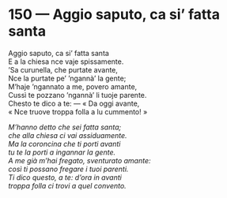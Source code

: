 # 150 — Aggio saputo, ca si’ fatta santa

Aggio saputo, ca si’ fatta santa  
E a la chiesa nce vaje spissamente.  
’Sa curunella, che purtate avante,  
Nce la purtate pe’ ’ngannà’ la gente;  
M’haje ’ngannato a me, povero amante,  
Cussì te pozzano ’ngannà’ li tuoje parente.  
Chesto te dico a te: — « Da oggi avante,  
« Nce truove troppa folla a lu cummento! »

_M’hanno detto che sei fatta santa;  
che alla chiesa ci vai assiduamente.  
Ma la coroncina che ti porti avanti  
tu te la porti a ingannar la gente.  
A me già m’hai fregato, sventurato amante:  
così ti possano fregare i tuoi parenti.  
Ti dico questo, a te: d’ora in avanti  
troppa folla ci trovi a quel convento._

